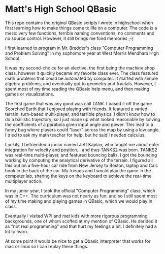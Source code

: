Matt's High School QBasic
=========================

This repo contains the original QBasic scripts I wrote in highschool when first learning how to make things come to life on a computer.
The code is a mess: very few functions, terrible naming conventions, no comments and no source control.
However, it still brings me fond memories ;-)

I first learned to program in Mr. Bredder's class
"Computer Programming and Problem Solving"
in my sophomore year at West Morris Mendham High School.

It was my second-choice for an elective, the first being the machine shop class, however it quickly became my favorite class ever.
The class featured math problems that could be automated by computer. It started with simple algebra problems, and eventually got to geometry and fractals.
However, I spent most of my time reading the QBasic help menu, and then making games or visualizations.

The first game that was any good was call *TANK*. I based it off the game Scorched Earth that I enjoyed playing with friends.
It featured a varied terrain, turn-based multi-player, and terrible physics. I didn't know how to do a ballistic trajectory,
so I just made up what looked reasonable by solving the coefficients of a parabola given input angle and power. This lead to a funny bug where
players could "laser" across the map by using a low angle. I tried to ask my math teacher for help, but he said I needed calculus.

Luckily, I befriended a junior named Jeff Kaplan, who taught me about euler integration for velocity and position... and thus TANKS2 was born.
TANKS2 was real-time multi-player, and featured bouncing balls. I got the bouncing working by computing the analytical derivative of the terrain.
I figured all this out on a five-hour car ride from New Jersey to Boston, laptop and Calc book in the back of the car. My friends and I would play the game
in the computer lab, sharing the keys on the keyboard to achieve the real-time multiplayer action.

In my junior year, I took the official "Computer Programming" class, which was in C++.
The curriculum was not nearly as fun, and so I still spent most of my time making and playing games in QBasic, which we would play in class.

Eventually I visited WPI and met kids with more rigorous programming backgrounds, one of whom scoffed at my mention of QBasic.
He derided it as "not real programming" and that hurt my feelings a bit. I definitely had a lot to learn.

At some point it would be nice to get a Qbasic interpreter that works for mac or linux so I can replay these things.
